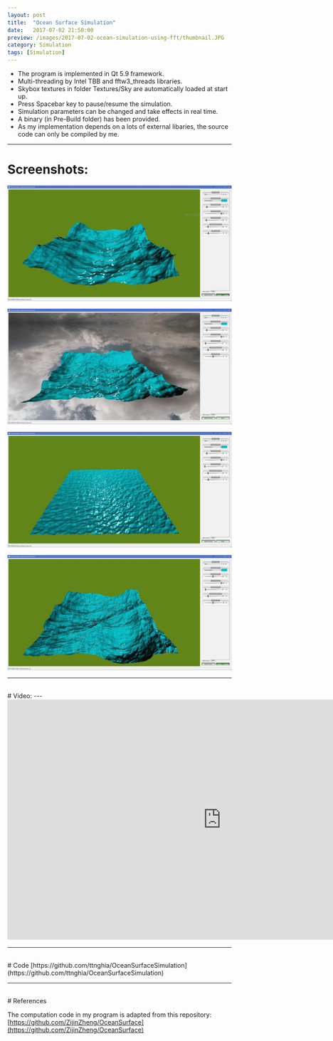 ```yaml
---
layout: post
title:  "Ocean Surface Simulation"
date:   2017-07-02 21:50:00
preview: /images/2017-07-02-ocean-simulation-using-fft/thumbnail.JPG
category: Simulation
tags: [Simulation]
---
```


* The program is implemented in Qt 5.9 framework.
* Multi-threading by Intel TBB and fftw3_threads libraries.
* Skybox textures in folder Textures/Sky are automatically loaded at start up.
* Press Spacebar key to pause/resume the simulation.
* Simulation parameters can be changed and take effects in real time.
* A binary (in Pre-Build folder) has been provided.
* As my implementation depends on a lots of external libaries, the source code can only be compiled by me.

---

# Screenshots:

![1](/images/2017-07-02-ocean-simulation-using-fft/1.JPG)

![2](/images/2017-07-02-ocean-simulation-using-fft/2.JPG)

![3](/images/2017-07-02-ocean-simulation-using-fft/3.JPG)

![4](/images/2017-07-02-ocean-simulation-using-fft/4.JPG)

---
<br>
# Video:
---
<iframe src="https://player.vimeo.com/video/223991874" width="960" height="540" frameborder="0" webkitallowfullscreen mozallowfullscreen allowfullscreen></iframe>

---
<br>
# Code
[https://github.com/ttnghia/OceanSurfaceSimulation](https://github.com/ttnghia/OceanSurfaceSimulation)

---
<br>
# References

The computation code in my program is adapted from this repository: [https://github.com/ZijinZheng/OceanSurface](https://github.com/ZijinZheng/OceanSurface)